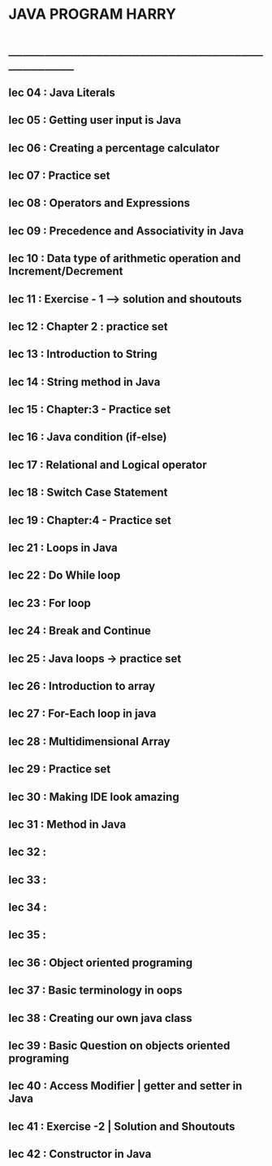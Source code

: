 # JAVA PROGRAM HARRY

# `____________________________________________`

## lec 04 : Java Literals

## lec 05 : Getting user input is Java

## lec 06 : Creating a percentage calculator

## lec 07 : Practice set

## lec 08 : Operators and Expressions

## lec 09 : Precedence and Associativity in Java

## lec 10 : Data type of arithmetic operation and Increment/Decrement

## lec 11 : Exercise - 1 --> solution and shoutouts

## lec 12 : Chapter 2 : practice set

## lec 13 : Introduction to String

## lec 14 : String method in Java

## lec 15 : Chapter:3 - Practice set

## lec 16 : Java condition (if-else)

## lec 17 : Relational and Logical operator

## lec 18 : Switch Case Statement

## lec 19 : Chapter:4 - Practice set

## lec 21 : Loops in Java

## lec 22 : Do While loop

## lec 23 : For loop

## lec 24 : Break and Continue

## lec 25 : Java loops -> practice set

## lec 26 : Introduction to array

## lec 27 : For-Each loop in java

## lec 28 : Multidimensional Array

## lec 29 : Practice set

## lec 30 : Making IDE look amazing

## lec 31 : Method in Java

## lec 32 :

## lec 33 :

## lec 34 :

## lec 35 :

## lec 36 : Object oriented programing

## lec 37 : Basic terminology in oops

## lec 38 : Creating our own java class

## lec 39 : Basic Question on objects oriented programing

## lec 40 : Access Modifier | getter and setter in Java

## lec 41 : Exercise -2 | Solution and Shoutouts

## lec 42 : Constructor in Java 